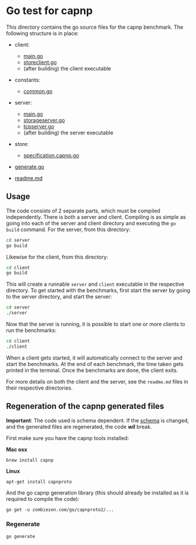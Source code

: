 # Go test for capnp

This directory contains the go source files for the capnp benchmark. The following structure is in place:
- client:
  - [main.go](client/main.go)
  - [storeclient.go](client/storeclient.go)
  - (after building) the client executable
- constants:
  - [common.go](constants/common.go)
- server:
  - [main.go](server/main.go)
  - [storageserver.go](server/storageserver.go)
  - [tcpserver.go](server/tcpserver.go)
  - (after building) the server executable
- store:
  - [specification.capnp.go](store/specification.schema.capnp)


- [generate.go](generate.go)
- [readme.md](readme.md)

## Usage

The code consists of 2 separate parts, which must be compiled independently. There is both a server and client. Compiling is as simple as going into each of the server and client directory and executing the `go build` command. For the server, from this directory:
```bash
cd server
go build
```
Likewise for the client, from this directory:
```bash
cd client
go build
```

This will create a runnable `server` and `client` executable in the respective directory. To get started with the benchmarks, first start the server by going to the server directory, and start the server:
```bash
cd server
./server
```
Now that the server is running, it is possible to start one or more clients to run the benchmarks:
```bash
cd client
./client
```

When a client gets started, it will automatically connect to the server and start the benchmarks. At the end of each benchmark, the time taken gets printed in the terminal. Once the benchmarks are done, the client exits.

For more details on both the client and the server, see the `readme.md` files in their respective directories.



## Regeneration of the capnp generated files
**Important**: The code used is schema dependent. If the [schema](../specification.capnp) is changed, and the generated files are regenerated, the code _**wil**_ break.

First make sure you have the capnp tools installed:

**Mac osx**

```
brew install capnp
```

**Linux**

```
apt-get install capnproto
```

And the go capnp generation library (this should already be installed as it is required to compile the code):
```
go get -u zombiezen.com/go/capnproto2/...
```

### Regenerate

```
go generate
```
